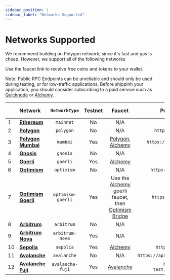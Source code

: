```yaml
---
sidebar_position: 1
sidebar_label: "Networks Supported"
---
```


# Networks Supported

We recommend building on Polygon network, since it's fast and gas is cheap. However, we support all of the following networks

Use the faucet link to receive free coins and tokens to your wallet.

Note: Public RPC Endpoints can be unreliable and should only be used during testing, or for low-traffic applications. Before shippinh your application, you should consider subscribing to a paid service such as [Quicknode](https://www.quicknode.com/) or [Alchemy](https://www.alchemy.com).

|     | Network                                           |   `NetworkType`   | Testnet |                                                      Faucet                                                       |             Public RPC Endpoint              |                       Block Explorer                       |
| --- | :------------------------------------------------ | :---------------: | :-----: | :---------------------------------------------------------------------------------------------------------------: | :------------------------------------------: | :--------------------------------------------------------: |
| 1   | **[Ethereum](https://ethereum.org)**              |     `mainnet`     |   No    |                                                        N/A                                                        |                                              |             [Etherscan](https://etherscan.io/)             |
| 2   | **[Polygon](https://polygon.technology/)**        |     `polygon`     |   No    |                                                        N/A                                                        |          `https://polygon-rpc.com/`          |          [Polygonscan](https://polygonscan.com/)           |
| 3   | **[Polygon Mumbai](https://polygon.technology/)** |     `mumbai`      |   Yes   |                  [Polygon](https://faucet.matic.network/), [Alchemy](https://mumbaifaucet.com/)                   |       `https://rpc-mumbai.matic.today`       |       [Polygonscan](https://mumbai.polygonscan.com/)       |
| 4   | **[Gnosis](https://www.gnosis.io/)**              |     `gnosis`      |   No    |                                                        N/A                                                        |                                              |     [Blockscout](https://blockscout.com/xdai/mainnet)      |
| 5   | **[Goerli](https://goerli.net/)**                 |     `goerli`      |   Yes   |                                        [Alchemy](https://goerlifaucet.com)                                        |                                              |         [Etherscan](https://goerli.etherscan.io/)          |
| 6   | **[Optimism](https://optimism.io/)**              |    `optimism`     |   No    |                                                        N/A                                                        |        `https://mainnet.optimism.io`         |       [Etherscan](https://optimistic.etherscan.io/)        |
| 7   | **[Optimism Goerli](https://optimism.io/)**       | `optimism-goerli` |   Yes   | Use the [Alchemy](https://goerlifaucet.com) goerli faucet, then [Optimism Bridge](https://app.optimism.io/bridge) |         `https://goerli.optimism.io`         |     [Etherscan](https://goerli-optimism.etherscan.io/)     |
| 8   | **[Arbitrum](https://arbitrum.io/)**              |    `arbitrum`     |   No    |                                                        N/A                                                        |                                              |              [Arbiscan](https://arbiscan.io/)              |
| 9   | **[Arbitrum Nova](https://arbitrum.io/)**         |  `arbitrum-nova`  |   Yes   |                                                        N/A                                                        |                                              |       [Arbiscan Nova](https://testnet.arbiscan.io/)        |
| 10  | **[Sepolia](https://sepolia.dev/)**               |     `sepolia`     |   Yes   |                                       [Alchemy](https://sepoliafaucet.com/)                                       |          `https://rpc.sepolia.dev`           |         [Etherscan](https://sepolia.etherscan.io/)         |
| 11  | **[Avalanche](https://www.avalabs.org/)**         |    `avalanche`    |   No    |                                                        N/A                                                        |   `https://api.avax.network/ext/bc/C/rpc`    |              [Avascan](https://avascan.info/)              |
| 12  | **[Avalanche Fuji](https://www.avalabs.org/)**    | `avalanche-fuji`  |   Yes   |                                  [Avalanche](https://faucet.avax-test.network/)                                   | `https://api.avax-test.network/ext/bc/C/rpc` | [Fuji Avascan](https://cchain.explorer.avax-test.network/) |

